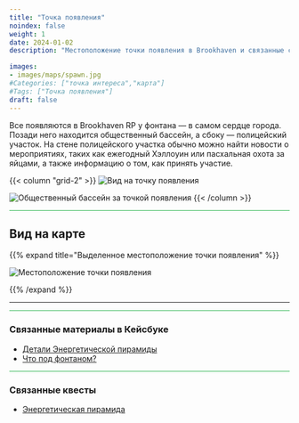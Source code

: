 ```yaml
---
title: "Точка появления"
noindex: false
weight: 1
date: 2024-01-02
description: "Местоположение точки появления в Brookhaven и связанные секреты"

images:
- images/maps/spawn.jpg
#Categories: ["точка интереса","карта"]
#Tags: ["Точка появления"]
draft: false
--- 
```



Все появляются в Brookhaven RP у фонтана — в самом сердце города. Позади него находится общественный бассейн, а сбоку — полицейский участок. На стене полицейского участка обычно можно найти новости о мероприятиях, таких как ежегодный Хэллоуин или пасхальная охота за яйцами, а также информацию о том, как принять участие.

{{< column "grid-2" >}}
![Вид на точку появления](/images/maps/spawn.jpg)

![Общественный бассейн за точкой появления](/images/maps/community_pool.jpg)
{{< /column >}}

<hr style="background-color: #28b44c" size=8>

## Вид на карте

{{% expand title="Выделенное местоположение точки появления" %}}

![Местоположение точки появления](/images/maps/spawn.png)

{{% /expand %}}


---

<hr style="background-color: #28b44c" size=8>

### Связанные материалы в Кейсбуке

- [Детали Энергетической пирамиды](/casebook/energy_pyramids/#known-locations)
- [Что под фонтаном?](/casebook/interesting/fountain/)

<hr style="background-color: #28b44c" size=8>

### Связанные квесты

- [Энергетическая пирамида](/lore/special_tools/energy_pyramid/)
